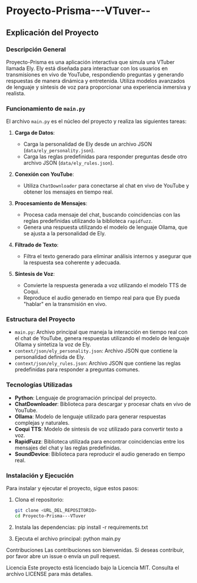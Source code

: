 # Proyecto-Prisma---VTuver--

## Explicación del Proyecto

### Descripción General
Proyecto-Prisma es una aplicación interactiva que simula una VTuber llamada Ely. Ely está diseñada para interactuar con los usuarios en transmisiones en vivo de YouTube, respondiendo preguntas y generando respuestas de manera dinámica y entretenida. Utiliza modelos avanzados de lenguaje y síntesis de voz para proporcionar una experiencia inmersiva y realista.

### Funcionamiento de `main.py`
El archivo `main.py` es el núcleo del proyecto y realiza las siguientes tareas:

1. **Carga de Datos**:
   - Carga la personalidad de Ely desde un archivo JSON (`data/ely_personality.json`).
   - Carga las reglas predefinidas para responder preguntas desde otro archivo JSON (`data/ely_rules.json`).

2. **Conexión con YouTube**:
   - Utiliza `ChatDownloader` para conectarse al chat en vivo de YouTube y obtener los mensajes en tiempo real.

3. **Procesamiento de Mensajes**:
   - Procesa cada mensaje del chat, buscando coincidencias con las reglas predefinidas utilizando la biblioteca `rapidfuzz`.
   - Genera una respuesta utilizando el modelo de lenguaje Ollama, que se ajusta a la personalidad de Ely.

4. **Filtrado de Texto**:
   - Filtra el texto generado para eliminar análisis internos y asegurar que la respuesta sea coherente y adecuada.

5. **Síntesis de Voz**:
   - Convierte la respuesta generada a voz utilizando el modelo TTS de Coqui.
   - Reproduce el audio generado en tiempo real para que Ely pueda "hablar" en la transmisión en vivo.

### Estructura del Proyecto
- `main.py`: Archivo principal que maneja la interacción en tiempo real con el chat de YouTube, genera respuestas utilizando el modelo de lenguaje Ollama y sintetiza la voz de Ely.
- `context/json/ely_personality.json`: Archivo JSON que contiene la personalidad definida de Ely.
- `context/json/ely_rules.json`: Archivo JSON que contiene las reglas predefinidas para responder a preguntas comunes.

### Tecnologías Utilizadas
- **Python**: Lenguaje de programación principal del proyecto.
- **ChatDownloader**: Biblioteca para descargar y procesar chats en vivo de YouTube.
- **Ollama**: Modelo de lenguaje utilizado para generar respuestas complejas y naturales.
- **Coqui TTS**: Modelo de síntesis de voz utilizado para convertir texto a voz.
- **RapidFuzz**: Biblioteca utilizada para encontrar coincidencias entre los mensajes del chat y las reglas predefinidas.
- **SoundDevice**: Biblioteca para reproducir el audio generado en tiempo real.

### Instalación y Ejecución
Para instalar y ejecutar el proyecto, sigue estos pasos:

1. Clona el repositorio:
   ```sh
   git clone <URL_DEL_REPOSITORIO>
   cd Proyecto-Prisma---VTuver

2. Instala las dependencias:
    pip install -r requirements.txt

3. Ejecuta el archivo principal:
    python main.py

Contribuciones
Las contribuciones son bienvenidas. Si deseas contribuir, por favor abre un issue o envía un pull request.

Licencia
Este proyecto está licenciado bajo la Licencia MIT. Consulta el archivo LICENSE para más detalles. 